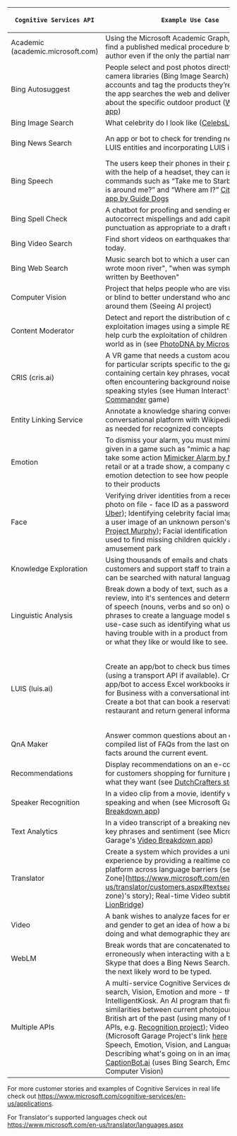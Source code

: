 | `Cognitive Services API` | `Example Use Case` | `Works Well For` | `Code Sample(s)` |
| --- | --- | --- | --- |
| Academic (academic.microsoft.com)  | Using the Microsoft Academic Graph, a doctor can find a published medical procedure by a certain author even if the only the partial name is known |  |  |
| Bing Autosuggest  | People select and post photos directly from their camera libraries (Bing Image Search) or Instagram accounts and tag the products they’re wearing - the app searches the web and delivers information about the specific outdoor product ([WildWorld app](https://www.microsoft.com/cognitive-services/en-us/wildworld))  |  |  |  
| Bing Image Search | What celebrity do I look like ([CelebsLike.Me](https://www.microsoft.com/cognitive-services/en-us/celebslikeme)) |  |  |  
| Bing News Search | An app or bot to check for trending news based on LUIS entities and incorporating LUIS intents.  |  | [FreddyTheFishBot (C#)](https://blogs.msdn.microsoft.com/jamiedalton/2016/11/03/building-a-physical-bot-using-the-botframework-freddythefishbot-futuredecoded-2016/); [NewsBot for FB (Node.js)](https://github.com/alyssaong1/NodeNewsBot)  |
| Bing Speech  | The users keep their phones in their pockets, and with the help of a headset, they can issue commands such as “Take me to Starbucks,” “What is around me?” and “Where am I?” [Cities Unlocked app by Guide Dogs](https://www.microsoft.com/developerblog/real-life-code/2016/11/18/Improving-speech-and-intent-recognition-on-iOS.html)  |  | [Rapid voice commands iOS](https://github.com/CatalystCode/rapid-voice-commands-ios); [SpotifySearch project](https://github.com/jpoon/spotifysearch) |
| Bing Spell Check  | A chatbot for proofing and sending emails can autocorrect mispellings and add capitalization or punctuation as appropriate to a draft message. |  |  |  
| Bing Video Search | Find short videos on earthquakes that happened today.  |  |  |  
| Bing Web Search | Music search bot to which a user can ask "who wrote moon river", "when was symphony no. 5 written by Beethoven" |  |  |  
| Computer Vision  | Project that helps people who are visually impaired or blind to better understand who and what is around them (Seeing AI project)  |  |  |  
| Content Moderator  | Detect and report the distribution of child exploitation images using a simple REST API to help curb the exploitation of children around the world as in (see [PhotoDNA by Microsoft](https://www.microsoft.com/en-us/PhotoDNA)) |  |  |  
| CRIS (cris.ai)  | A VR game that needs a custom acoustic model for particular scripts specific to the game containing certain key phrases, vocabulary and often encountering background noise and certain speaking styles (see Human Interact's [Starship Commander](https://www.microsoft.com/cognitive-services/starship-commander-virtual-reality-meets-cognitive-services-in-new-science-fiction-game) game) |  |  |  
| Entity Linking Service  | Annotate a knowledge sharing conversation on a conversational platform with Wikipedia article links as needed for recognized concepts |  | [FootnoteBot (C#)](https://github.com/Microsoft/Cognitive-Samples-FootnoteBot)  |
| Emotion  | To dismiss your alarm, you must mimic the action given in a game such as "mimic a happy face" or take some action [Mimicker Alarm by Microsoft](https://www.microsoft.com/cognitive-services/en-us/mimickeralarm); In retail or at a trade show, a company could use emotion detection to see how people are reacting to their products |  | [MimickerAlarm code for Android](https://github.com/Microsoft/ProjectOxford-Apps-MimickerAlarm) |  
| Face  | Verifying driver identities from a recent photo to photo on file - face ID as a password (see story on [Uber](https://www.microsoft.com/cognitive-services/en-us/uber)); Identifying celebrity facial images matching a user image of an unknown person's face (see [Project Murphy](https://www.projectmurphy.net/)); Facial identification could be used to find missing children quickly at an amusement park  |  |  |
| Knowledge Exploration  | Using thousands of emails and chats for a set of customers and support staff to train a model that can be searched with natural language queries |  |  |
| Linguistic Analysis  | Break down a body of text, such as a product review, into it's sentences and determine the parts of speech (nouns, verbs and so on) or whole phrases to create a language model specific to a use-case such as identifying what users are having trouble with in a product from the reviews or what they like or would like to see.  |  |  |
| LUIS (luis.ai)  | Create an app/bot to check bus times in a city (using a transport API if available). Create an app/bot to access Excel workbooks in One Drive for Business with a conversational interface. Create a bot that can book a reservation at a restaurant and return general information. |  | [**BusBot** (Node.js)](https://github.com/liliankasem/busbot), [**ExcelBot** (C#)](https://github.com/microsoftgraph/botframework-csharp-excelbot-rest-sample), [**Multilinqual child-bot orchestrator** bot (Node.js)](https://github.com/morsh/multilingual-uber-bot), [**BookerBot** for restaurant bookings (C#)](https://github.com/alyssaong1/BookerBot) |
| QnA Maker  | Answer common questions about an event from a compiled list of FAQs from the last one and known facts around the current event. |  | [simple QnA Maker bot](https://github.com/CatalystCode/qnamakerbot) |
| Recommendations  | Display recommendations on an e-commerce site for customers shopping for furniture pieces find what they want (see [DutchCrafters story](https://www.microsoft.com/cognitive-services/en-us/dutchcrafters)) |  |  |
| Speaker Recognition  | In a video clip from a movie, identify who is speaking and when (see Microsoft Garage's [Video Breakdown app](https://www.microsoft.com/en-us/garage/project-details.aspx?project=video-breakdown))  |  |  |
| Text Analytics  | In a video transcript of a breaking news piece, find key phrases and sentiment (see Microsoft Garage's [Video Breakdown app](https://www.microsoft.com/en-us/garage/project-details.aspx?project=video-breakdown)) |  |  |
| Translator  | Create a system which provides a unique gaming experience by providing a realtime communication platform across language barriers (see [Machine Zone](https://www.microsoft.com/en-us/translator/customers.aspx#textsearch=machine zone)'s story); Real-time Video subtitling (see [LionBridge](https://ondemand.lionbridge.com/)) |  | [Speech Translator Windows app](https://github.com/MicrosoftTranslator/SpeechTranslator) |
| Video  | A bank wishes to analyze faces for emotion, age and gender to get an idea of how a bank branch is doing and what demographic they are serving. |  |  |
| WebLM  | Break words that are concatenated together erroneously when interacting with a bot or app on Skype that does a Bing News Search.  Or suggest the next likely word to be typed.  |  | [Windows client library](https://github.com/Microsoft/Cognitive-WebLM-Windows) |
| Multiple APIs | A multi-service Cognitive Services demo of News search, Vision, Emotion and more - the IntelligentKiosk.  An AI program that finds similarities between current photojournalism and British art of the past (using many of the Vision APIs, e.g. [Recognition project](http://recognition.tate.org.uk/)); Video Breakdown (Microsoft Garage Project's link [here](https://www.microsoft.com/en-us/garage/project-details.aspx?project=video-breakdown) - uses Speech, Emotion, Vision, and Language APIs); Describing what's going on in an image, like [CaptionBot.ai](https://www.captionbot.ai/) (uses Bing Search, Emotion, Computer Vision) |  | [**IntelligentKiosk** on github](https://github.com/Microsoft/Cognitive-Samples-IntelligentKiosk) |

For more customer stories and examples of Cognitive Services in real life check out https://www.microsoft.com/cognitive-services/en-us/applications.

For Translator's supported languages check out https://www.microsoft.com/en-us/translator/languages.aspx